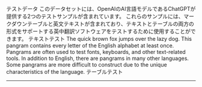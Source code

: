 テストデータ
このデータセットには、OpenAIのAI言語モデルであるChatGPTが提供する2つのテストサンプルが含まれています。
これらのサンプルには、マークダウンテーブルと英文テキストが含まれており、テキストとテーブルの両方の形式をサポートする英中翻訳ソフトウェアをテストするために使用することができます。
テキストテスト
The quick brown fox jumps over the lazy dog. This pangram contains every letter of the English
alphabet at least once. Pangrams are often used to test fonts, keyboards, and other text-related
tools. In addition to English, there are pangrams in many other languages. Some pangrams are more
difficult to construct due to the unique characteristics of the language.
テーブルテスト

---

